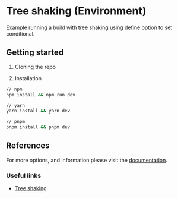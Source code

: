 # Tree shaking (Environment) 

Example running a build with tree shaking using [define](https://esbuild.github.io/api/#define) option to set conditional. 

## Getting started

1. Cloning the repo

2. Installation

```sh
// npm
npm install && npm run dev

// yarn 
yarn install && yarn dev

// pnpm 
pnpm install && pnpm dev
```

## References

For more options, and information please visit the [documentation](https://esbuild.github.io/api/#build-api).


### Useful links

- [Tree shaking](https://esbuild.github.io/api/#tree-shaking)
